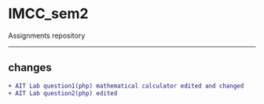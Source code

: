 # IMCC_sem2
Assignments repository

---
## changes

```diff
+ AIT Lab question1(php) mathematical calculator edited and changed
+ AIT Lab question2(php) edited
```
